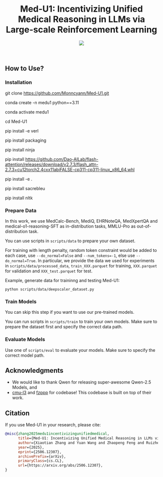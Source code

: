 <div align="center">
    <h1> Med-U1: Incentivizing Unified Medical Reasoning in LLMs via Large-scale Reinforcement Learning </h1>
    <a href="https://arxiv.org/abs/2506.12307"><img src="https://img.shields.io/badge/arXiv-2506.12307-red.svg?style=for-the-badge"></a>
    <br>
</div>

<br>
<br>

## How to Use?

### Installation

git clone https://github.com/Monncyann/Med-U1.git

conda create -n medu1 python==3.11

conda activate medu1

cd Med-U1

pip install -e verl

pip install packaging

pip install ninja

pip install https://github.com/Dao-AILab/flash-attention/releases/download/v2.7.3/flash_attn-2.7.3+cu12torch2.4cxx11abiFALSE-cp311-cp311-linux_x86_64.whl

pip install -e .

pip install sacrebleu

pip install nltk

### Prepare Data

In this work, we use MedCalc-Bench, MediQ, EHRNoteQA, MedXpertQA and medical-o1-reasoning-SFT as in-distribution tasks, MMLU-Pro as out-of-distribution task.

You can use scripts in `scripts/data` to prepare your own dataset.

For training with length penalty, random token constraint would be added to each case, use `--do_normal=False` and `--num_tokens=-1`, else use `--do_normal=True`. In particular, we provide the data we used for experiments in `scripts/data/processed_data`, `train_XXX.parquet` for training, `XXX.parquet` for validation and `XXX_test.parquet` for test.

Example, generate data for traininng and testing Med-U1:
```
python scripts/data/deepscaler_dataset.py 
```

### Train Models

You can skip this step if you want to use our pre-trained models.

You can run scripts in `scripts/train` to train your own models. Make sure to prepare the dataset first and specify the correct data path.

### Evaluate Models

Use one of `scripts/eval` to evaluate your models. Make sure to specify the correct model path.

## Acknowledgments

- We would like to thank Qwen for releasing super-awesome Qwen-2.5 Models, and
- [cmu-l3](https://github.com/cmu-l3/l1) and [fzppp](https://github.com/fzp0424/MT-R1-Zero) for codebase! This codebase is built on top of their work.


## Citation

If you use Med-U1 in your research, please cite:

```bibtex
@misc{zhang2025medu1incentivizingunifiedmedical,
      title={Med-U1: Incentivizing Unified Medical Reasoning in LLMs via Large-scale Reinforcement Learning}, 
      author={Xiaotian Zhang and Yuan Wang and Zhaopeng Feng and Ruizhe Chen and Zhijie Zhou and Yan Zhang and Hongxia Xu and Jian Wu and Zuozhu Liu},
      year={2025},
      eprint={2506.12307},
      archivePrefix={arXiv},
      primaryClass={cs.CL},
      url={https://arxiv.org/abs/2506.12307}, 
}
```
